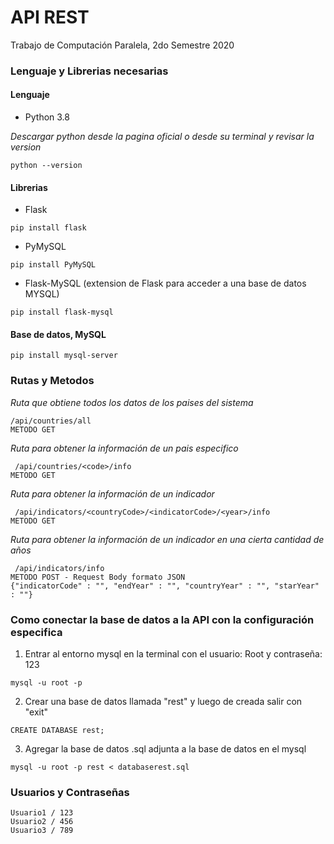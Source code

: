 # API REST
Trabajo de Computación Paralela, 2do Semestre 2020

### Lenguaje y Librerias necesarias

#### Lenguaje

* Python 3.8

_Descargar python desde la pagina oficial o desde su terminal y revisar la version_

```
python --version
```

#### Librerias

* Flask

```
pip install flask
```

* PyMySQL

```
pip install PyMySQL
```

* Flask-MySQL (extension de Flask para acceder a una base de datos MYSQL)

```
pip install flask-mysql
```

#### Base de datos, MySQL

```
pip install mysql-server
```


### Rutas y Metodos

_Ruta que obtiene todos los datos de los paises del sistema_
```
/api/countries/all
METODO GET
```

_Ruta para obtener la información de un pais especifico_
```
 /api/countries/<code>/info
METODO GET
```

_Ruta para obtener la información de un indicador_
```
 /api/indicators/<countryCode>/<indicatorCode>/<year>/info
METODO GET
```

_Ruta para obtener la información de un indicador en una cierta cantidad de años_
```
 /api/indicators/info
METODO POST - Request Body formato JSON
{"indicatorCode" : "", "endYear" : "", "countryYear" : "", "starYear" : ""}
```

### Como conectar la base de datos a la API con la configuración especifica
1. Entrar al entorno mysql en la terminal con el usuario: Root y contraseña: 123
```
mysql -u root -p
```
2. Crear una base de datos llamada "rest" y luego de creada salir con "exit"
```
CREATE DATABASE rest;
```
3. Agregar la base de datos .sql adjunta a la base de datos en el mysql
```
mysql -u root -p rest < databaserest.sql
```
### Usuarios y Contraseñas
```
Usuario1 / 123
Usuario2 / 456
Usuario3 / 789
```
